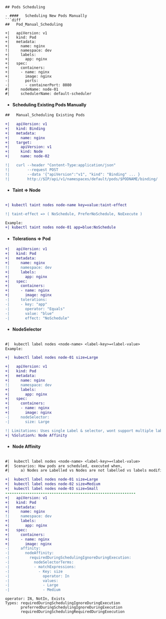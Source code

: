 
```
## Pods Scheduling

- ####   Scheduling New Pods Manually
```diff
##   Pod_Manual_Scheduling

+|   apiVersion: v1
+|   kind: Pod
+|   metadata:
+|     name: nginx
!|     namespace: dev
+|     labels:
+|       app: nginx
+|   spec:
+|     containers:
+|     - name: nginx
+|       image: nginx
-|       ports:
-|       - containerPort: 8080  
#|     nodeName: node-01
#|     schedulerName: default-scheduler

```

- #### Scheduling Existing Pods Manually
```diff
##   Manual_Scheduling Existing Pods

+|   apiVersion: v1
+|   kind: Binding
+|   metadata:
+|     name: nginx
+|   target:
+|     apiVersion: v1
+|     kind: Node
+|     name: node-02

!|   curl --header "Content-Type:application/json" 
!|        --request POST 
!|        --data '{"apiVersion":"v1", "kind": "Binding" ... }
!|        http://$IP/api/v1/namespaces/default/pods/$PODNAME/binding/

```

- ####   Taint => Node
```diff

+| kubectl taint nodes node-name key=value:taint-effect

!| taint-effect => ( NoSchedule, PreferNoSchedule, NoExecute )

Example:
+| kubectl taint nodes node-01 app=blue:NoSchedule

```

- ####   Tolerations => Pod
```diff
+|   apiVersion: v1
+|   kind: Pod
+|   metadata:
+|     name: nginx
!|     namespace: dev
+|     labels:
+|       app: nginx
+|   spec:
+|     containers:
+|     - name: nginx
+|       image: nginx
-|     tolerations:
-|     - key: "app"
-|       operator: "Equals"
-|       value: "blue"
-|       effect: "NoSchedule"

```

- ####   NodeSelector

```diff

#|  kubectl label nodes <node-name> <label-key>=<label-value> 
Example:

+|  kubectl label nodes node-01 size=Large

+|   apiVersion: v1
+|   kind: Pod
+|   metadata:
+|     name: nginx
!|     namespace: dev
+|     labels:
+|       app: nginx
+|   spec:
+|     containers:
+|     - name: nginx
+|       image: nginx
-|     nodeSelector:
-|       size: Large

!| Limitations: Uses single Label & selector, wont support multiple labels
+| %Solution%: Node Affinity

```

- ####   Node Affinity

```diff

#|  kubectl label nodes <node-name> <label-key>=<label-value> 
#|  Scenarios: How pods are scheduled, executed when,
#|     a) Nodes are Labelled vs Nodes are not labelled vs labels modified    

+|  kubectl label nodes node-01 size=Large
+|  kubectl label nodes node-02 size=Medium
+|  kubectl label nodes node-03 size=Small
-----------------------------------------------------------
+|   apiVersion: v1
+|   kind: Pod
+|   metadata:
+|     name: nginx
!|     namespace: dev
+|     labels:
+|       app: nginx
+|   spec:
+|     containers:
+|     - name: nginx
+|       image: nginx
-|     affinity:
-|       nodeAffinity:
-|         requiredDuringSchedulingIgnoreDuringExecution:
-|           nodeSelectorTerms:
-|           - matchExpressions:
-|             - Key: size
-|               operator: In
-|               values: 
-|               - Large
-|               - Medium
```

```
operator: IN, NotIn, Exists
Types: requiredDuringSchedulingIgnoreDuringExecution 
       preferredDuringSchedulingIgnoreDuringExecution
       requiredDuringSchedulingRequiredDuringExecution
```
